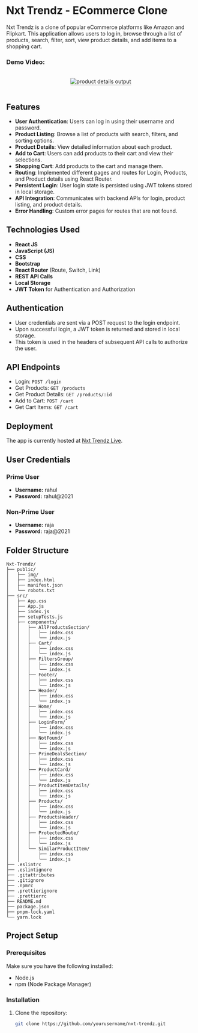 # Nxt Trendz - ECommerce Clone

Nxt Trendz is a clone of popular eCommerce platforms like Amazon and Flipkart. This application allows users to log in, browse through a list of products, search, filter, sort, view product details, and add items to a shopping cart.

### Demo Video:

<br/>
<div style="text-align: center;">
    <img src="https://assets.ccbp.in/frontend/content/react-js/nxt-trendz-product-details-output-v0.gif" alt="product details output" style="max-width:70%;box-shadow:0 2.8px 2.2px rgba(0, 0, 0, 0.12)">
</div>
<br/>

## Features

- **User Authentication**: Users can log in using their username and password.
- **Product Listing**: Browse a list of products with search, filters, and sorting options.
- **Product Details**: View detailed information about each product.
- **Add to Cart**: Users can add products to their cart and view their selections.
- **Shopping Cart**: Add products to the cart and manage them.
- **Routing**: Implemented different pages and routes for Login, Products, and Product details using React Router.
- **Persistent Login**: User login state is persisted using JWT tokens stored in local storage.
- **API Integration**: Communicates with backend APIs for login, product listing, and product details.
- **Error Handling**: Custom error pages for routes that are not found.

## Technologies Used

- **React JS**
- **JavaScript (JS)**
- **CSS**
- **Bootstrap**
- **React Router** (Route, Switch, Link)
- **REST API Calls**
- **Local Storage**
- **JWT Token** for Authentication and Authorization

## Authentication
- User credentials are sent via a POST request to the login endpoint.
- Upon successful login, a JWT token is returned and stored in local storage.
- This token is used in the headers of subsequent API calls to authorize the user.

## API Endpoints
- Login: `POST /login`
- Get Products: `GET /products`
- Get Product Details: `GET /products/:id`
- Add to Cart: `POST /cart`
- Get Cart Items: `GET /cart`


## Deployment
The app is currently hosted at [Nxt Trendz Live](https://nxttrendz9raj.ccbp.tech/).

## User Credentials

### Prime User
- **Username:** rahul
- **Password:** rahul@2021

### Non-Prime User
- **Username:** raja
- **Password:** raja@2021


## Folder Structure

```plaintext
Nxt-Trendz/
├── public/
│   ├── img/
│   ├── index.html
│   ├── manifest.json
│   └── robots.txt
├── src/
│   ├── App.css
│   ├── App.js
│   ├── index.js
│   ├── setupTests.js
│   ├── components/
│   │   ├── AllProductsSection/
│   │   │   ├── index.css
│   │   │   └── index.js
│   │   ├── Cart/
│   │   │   ├── index.css
│   │   │   └── index.js
│   │   ├── FiltersGroup/
│   │   │   ├── index.css
│   │   │   └── index.js
│   │   ├── Footer/
│   │   │   ├── index.css
│   │   │   └── index.js
│   │   ├── Header/
│   │   │   ├── index.css
│   │   │   └── index.js
│   │   ├── Home/
│   │   │   ├── index.css
│   │   │   └── index.js
│   │   ├── LoginForm/
│   │   │   ├── index.css
│   │   │   └── index.js
│   │   ├── NotFound/
│   │   │   ├── index.css
│   │   │   └── index.js
│   │   ├── PrimeDealsSection/
│   │   │   ├── index.css
│   │   │   └── index.js
│   │   ├── ProductCard/
│   │   │   ├── index.css
│   │   │   └── index.js
│   │   ├── ProductItemDetails/
│   │   │   ├── index.css
│   │   │   └── index.js
│   │   ├── Products/
│   │   │   ├── index.css
│   │   │   └── index.js
│   │   ├── ProductsHeader/
│   │   │   ├── index.css
│   │   │   └── index.js
│   │   ├── ProtectedRoute/
│   │   │   ├── index.css
│   │   │   └── index.js
│   │   └── SimilarProductItem/
│   │       ├── index.css
│   │       └── index.js
├── .eslintrc
├── .eslintignore
├── .gitattributes
├── .gitignore
├── .npmrc
├── .prettierignore
├── .prettierrc
├── README.md
├── package.json
├── pnpm-lock.yaml
└── yarn.lock
```

## Project Setup

### Prerequisites

Make sure you have the following installed:

- Node.js
- npm (Node Package Manager)

### Installation

1. Clone the repository:

   ```bash
   git clone https://github.com/yourusername/nxt-trendz.git
